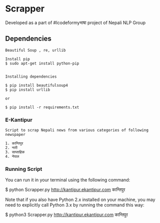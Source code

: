 # Scrapper

Developed as a part of #Icodeformyभाषा project of Nepali NLP Group

## Dependencies

	Beautiful Soup , re, urllib

    Install pip
    $ sudo apt-get install python-pip


    Installing dependencies

    $ pip install beautifulsoup4
    $ pip install urllib

    or

    $ pip install -r requirements.txt


### E-Kantipur

	Script to scrap Nepali news from various categories of following newspaper

    1. कान्तिपुर
    2. नारी
    3. साप्ताहिक
    4. नेपाल


### Running Script

You can run it in your terminal using the following command:

$ python Scrapper.py http://kantipur.ekantipur.com कान्तिपुर

Note that if you also have Python 2.x installed on your machine, you may need to
explicitly call Python 3.x by running the command this way:

$ python3 Scrapper.py http://kantipur.ekantipur.com कान्तिपुर

